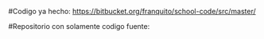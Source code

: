 #Codigo ya hecho:
https://bitbucket.org/franquito/school-code/src/master/

#Repositorio con solamente codigo fuente:



